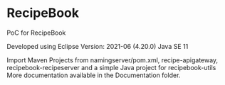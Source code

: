 # RecipeBook
PoC for RecipeBook

Developed using Eclipse Version: 2021-06 (4.20.0)
Java SE 11

Import Maven Projects from namingserver/pom.xml, recipe-apigateway, recipebook-recipeserver and a simple Java project for recipebook-utils
More documentation available in the Documentation folder. 
